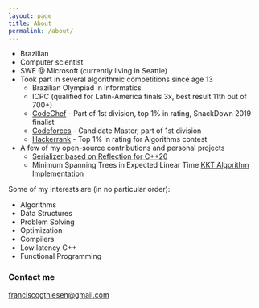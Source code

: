 ```yaml
---
layout: page
title: About
permalink: /about/
---
```


- Brazilian
- Computer scientist
- SWE @ Microsoft (currently living in Seattle)
- Took part in several algorithmic competitions since age 13
    - Brazilian Olympiad in Informatics
    - ICPC (qualified for Latin-America finals 3x, best result 11th out of 700+)
    - [CodeChef](https://www.codechef.com/users/fthiesen) - Part of 1st division, top 1% in rating, SnackDown 2019 finalist 
    - [Codeforces](https://codeforces.com/profile/FThiesen) - Candidate Master,
    part of 1st division
    - [Hackerrank](https://www.hackerrank.com/fthiesen) - Top 1% in rating for
    Algorithms contest
- A few of my open-source contributions and personal projects
    - [Serializer based on Reflection for
    C++26](https://github.com/simdjson/experimental_json_builder)
    - Minimum Spanning Trees in Expected Linear Time [KKT Algorithm
    Implementation](https://github.com/FranciscoThiesen/karger-klein-tarjan)

Some of my interests are (in no particular order):
- Algorithms
- Data Structures
- Problem Solving
- Optimization
- Compilers
- Low latency C++
- Functional Programming

### Contact me
[franciscogthiesen@gmail.com](mailto:franciscogthiesen@gmail.com)
